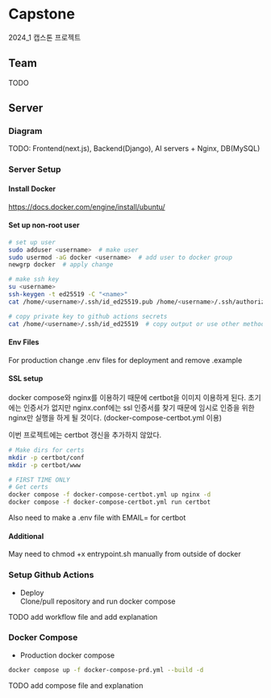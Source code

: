 # Capstone
2024_1 캡스톤 프로젝트

## Team
TODO

## Server
### Diagram
TODO: Frontend(next.js), Backend(Django), AI servers + Nginx, DB(MySQL)
### Server Setup
#### Install Docker
https://docs.docker.com/engine/install/ubuntu/
#### Set up non-root user
```sh
# set up user
sudo adduser <username>  # make user
sudo usermod -aG docker <username>  # add user to docker group
newgrp docker  # apply change

# make ssh key
su <username>
ssh-keygen -t ed25519 -C "<name>"
cat /home/<username>/.ssh/id_ed25519.pub /home/<username>/.ssh/authorized_keys  # add generated key to authorized keys

# copy private key to github actions secrets
cat /home/<username>/.ssh/id_ed25519  # copy output or use other method
```

#### Env Files
For production change .env files for deployment and remove .example

#### SSL setup
docker compose와 nginx를 이용하기 때문에 certbot을 이미지 이용하게 된다. 초기에는 인증서가 없지만 nginx.conf에는 ssl 인증서를 찾기 때문에 임시로 인증을 위한 nginx만 실행을 하게 될 것이다. (docker-compose-certbot.yml 이용)

이번 프로젝트에는 certbot 갱신을 추가하지 않았다.
```sh
# Make dirs for certs
mkdir -p certbot/conf
mkdir -p certbot/www

# FIRST TIME ONLY
# Get certs
docker compose -f docker-compose-certbot.yml up nginx -d
docker compose -f docker-compose-certbot.yml run certbot
```
Also need to make a .env file with EMAIL=<your-email> for certbot

#### Additional
May need to chmod +x entrypoint.sh manually from outside of docker

### Setup Github Actions
- Deploy
<br> Clone/pull repository and run docker compose

TODO add workflow file and add explanation

### Docker Compose
- Production docker compose
```sh
docker compose up -f docker-compose-prd.yml --build -d
```
TODO add compose file and explanation